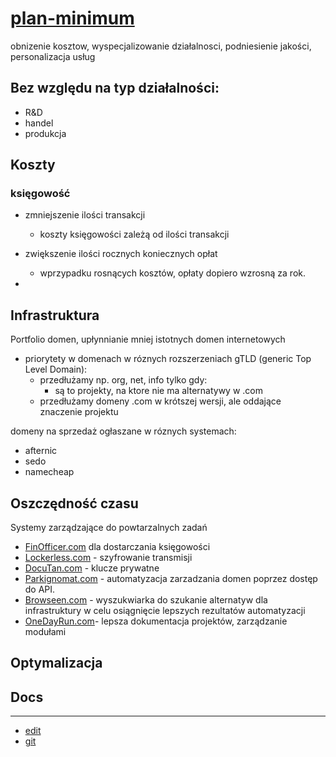 # [plan-minimum](https://tom-sapletta-com.github.io/plan-minimum/)

obnizenie kosztow, wyspecjalizowanie działalnosci, podniesienie jakości, personalizacja usług

## Bez względu na typ działalności:

+ R&D
+ handel
+ produkcja



## Koszty


### księgowość
+ zmniejszenie ilości transakcji
  + koszty księgowości zależą od ilości transakcji
    
+ zwiększenie ilości rocznych koniecznych opłat
  + wprzypadku rosnących kosztów, opłaty dopiero wzrosną za rok.
    
+ 


## Infrastruktura


Portfolio domen, upłynnianie mniej istotnych domen internetowych

+ priorytety w domenach w róznych rozszerzeniach gTLD (generic Top Level Domain):
  + przedłużamy np. org, net, info tylko gdy:
    + są to projekty, na ktore nie ma alternatywy w .com
  + przedłużamy domeny .com w krótszej wersji, ale oddające znaczenie projektu
  
domeny na sprzedaż ogłaszane w róznych systemach:
+ afternic
+ sedo
+ namecheap


## Oszczędność czasu

Systemy zarządzające do powtarzalnych zadań
+ [FinOfficer.com](http://www.FinOfficer.com) dla dostarczania księgowości
+ [Lockerless.com](http://www.Lockerless.com) - szyfrowanie transmisji
+ [DocuTan.com](http://www.DocuTan.com) - klucze prywatne
+ [Parkignomat.com](http://www.Parkignomat.com) - automatyzacja zarzadzania domen poprzez dostęp do API.
+ [Browseen.com](http://www.Browseen.com) - wyszukwiarka do szukanie alternatyw dla infrastruktury w celu osiągnięcie lepszych rezultatów automatyzacji
+ [OneDayRun.com](http://www.OneDayRun.com)- lepsza dokumentacja projektów, zarządzanie modułami
 




## Optymalizacja





## Docs

---

+ [edit](https://github.com/tom-sapletta-com/plan-minimum/edit/main/README.md)
+ [git](https://github.com/tom-sapletta-com/)
